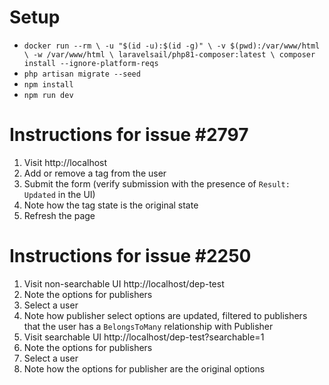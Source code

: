 # Setup
- `docker run --rm \
  -u "$(id -u):$(id -g)" \
  -v $(pwd):/var/www/html \
  -w /var/www/html \
  laravelsail/php81-composer:latest \
  composer install --ignore-platform-reqs`
- `php artisan migrate --seed`
- `npm install`
- `npm run dev`

# Instructions for issue #2797

1. Visit http://localhost
2. Add or remove a tag from the user
3. Submit the form (verify submission with the presence of `Result: Updated` in the UI)
4. Note how the tag state is the original state
5. Refresh the page

# Instructions for issue #2250
1. Visit non-searchable UI http://localhost/dep-test
2. Note the options for publishers
3. Select a user
4. Note how publisher select options are updated, filtered to publishers that the user has a `BelongsToMany` relationship with Publisher
5. Visit searchable UI http://localhost/dep-test?searchable=1
6. Note the options for publishers
7. Select a user
8. Note how the options for publisher are the original options 
